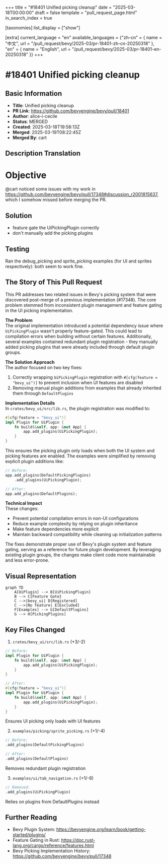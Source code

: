 +++
title = "#18401 Unified picking cleanup"
date = "2025-03-18T00:00:00"
draft = false
template = "pull_request_page.html"
in_search_index = true

[taxonomies]
list_display = ["show"]

[extra]
current_language = "en"
available_languages = {"zh-cn" = { name = "中文", url = "/pull_request/bevy/2025-03/pr-18401-zh-cn-20250318" }, "en" = { name = "English", url = "/pull_request/bevy/2025-03/pr-18401-en-20250318" }}
+++

# #18401 Unified picking cleanup

## Basic Information
- **Title**: Unified picking cleanup
- **PR Link**: https://github.com/bevyengine/bevy/pull/18401
- **Author**: alice-i-cecile
- **Status**: MERGED
- **Created**: 2025-03-18T19:58:13Z
- **Merged**: 2025-03-19T08:22:45Z
- **Merged By**: cart

## Description Translation
# Objective

@cart noticed some issues with my work in https://github.com/bevyengine/bevy/pull/17348#discussion_r2001815637, which I somehow missed before merging the PR.

## Solution

- feature gate the UiPickingPlugin correctly
- don't manually add the picking plugins

## Testing

Ran the debug_picking and sprite_picking examples (for UI and sprites respectively): both seem to work fine.

## The Story of This Pull Request

This PR addresses two related issues in Bevy's picking system that were discovered post-merge of a previous implementation (#17348). The core problem stemmed from inconsistent plugin management and feature gating in the UI picking implementation.

**The Problem**  
The original implementation introduced a potential dependency issue where `UiPickingPlugin` wasn't properly feature-gated. This could lead to compilation errors when building without certain features. Additionally, several examples contained redundant plugin registration - they manually added picking plugins that were already included through default plugin groups.

**The Solution Approach**  
The author focused on two key fixes:
1. Correctly wrapping `UiPickingPlugin` registration with `#[cfg(feature = "bevy_ui")]` to prevent inclusion when UI features are disabled
2. Removing manual plugin additions from examples that already inherited them through `DefaultPlugins`

**Implementation Details**  
In `crates/bevy_ui/src/lib.rs`, the plugin registration was modified to:

```rust
#[cfg(feature = "bevy_ui")]
impl Plugin for UiPlugin {
    fn build(&self, app: &mut App) {
        app.add_plugins(UiPickingPlugin);
    }
}
```

This ensures the picking plugin only loads when both the UI system and picking features are enabled. The examples were simplified by removing explicit plugin additions like:

```rust
// Before:
app.add_plugins(DefaultPickingPlugins)
    .add_plugins(UiPickingPlugin);

// After:
app.add_plugins(DefaultPlugins);
```

**Technical Impact**  
These changes:
- Prevent potential compilation errors in non-UI configurations
- Reduce example complexity by relying on plugin inheritance
- Make feature dependencies more explicit
- Maintain backward compatibility while cleaning up initialization patterns

The fixes demonstrate proper use of Bevy's plugin system and feature gating, serving as a reference for future plugin development. By leveraging existing plugin groups, the changes make client code more maintainable and less error-prone.

## Visual Representation

```mermaid
graph TD
    A[UiPlugin] --> B[UiPickingPlugin]
    B --> C{Feature Gate}
    C -->|bevy_ui| D[Registered]
    C -->|No feature| E[Excluded]
    F[Examples] --> G[DefaultPlugins]
    G --> H[PickingPlugins]
```

## Key Files Changed

1. `crates/bevy_ui/src/lib.rs` (+3/-2)
```rust
// Before:
impl Plugin for UiPlugin {
    fn build(&self, app: &mut App) {
        app.add_plugins(UiPickingPlugin);
    }
}

// After:
#[cfg(feature = "bevy_ui")]
impl Plugin for UiPlugin {
    fn build(&self, app: &mut App) {
        app.add_plugins(UiPickingPlugin);
    }
}
```
Ensures UI picking only loads with UI features

2. `examples/picking/sprite_picking.rs` (+1/-4)
```rust
// Before:
.add_plugins(DefaultPickingPlugins)

// After:
.add_plugins(DefaultPlugins)
```
Removes redundant plugin registration

3. `examples/ui/tab_navigation.rs` (+1/-6)
```rust
// Removed:
.add_plugins(UiPickingPlugin)
```
Relies on plugins from DefaultPlugins instead

## Further Reading

- Bevy Plugin System: https://bevyengine.org/learn/book/getting-started/plugins/
- Feature Gating in Rust: https://doc.rust-lang.org/cargo/reference/features.html
- Bevy Picking Implementation History: https://github.com/bevyengine/bevy/pull/17348